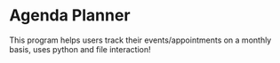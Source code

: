 # Agenda Planner
This program helps users track their events/appointments on a monthly basis, uses python and file interaction!
